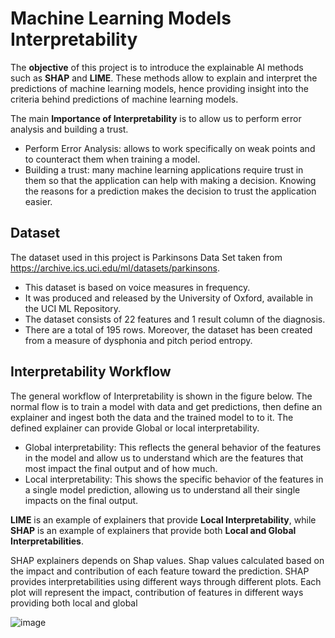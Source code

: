 # Machine Learning Models Interpretability

The **objective** of this project is to introduce the explainable AI methods such as **SHAP** and **LIME**. These methods allow to explain and interpret the predictions of machine learning models, hence providing insight into the criteria behind predictions of machine learning models.

The main **Importance of Interpretability** is to allow us to perform error analysis and building a trust.
- Perform Error Analysis: allows to work specifically on weak points and to counteract them when training a model.
- Building a trust: many machine learning applications require trust in them so that the application can help with making a decision. Knowing the reasons for a prediction makes the decision to trust the application easier.

## Dataset
The dataset used in this project is Parkinsons Data Set taken from https://archive.ics.uci.edu/ml/datasets/parkinsons.
- This dataset is based on voice measures in frequency. 
- It was produced and released by the University of Oxford, available in the UCI ML Repository. 
- The dataset consists of 22 features and 1 result column of the diagnosis. 
- There are a total of 195 rows. Moreover, the dataset has been created from a measure of dysphonia and pitch period entropy.

## Interpretability Workflow
The general workflow of Interpretability is shown in the figure below.
The normal flow is to train a model with data and get predictions, then define an explainer and ingest both the data and the trained model to to it.
The defined explainer can provide Global or local interpretability.
- Global interpretability: This reflects the general behavior of the features in the model and allow us to understand which are the features that most impact the final output and of how much.
- Local interpretability: This shows the specific behavior of the features in a single model prediction, allowing us to understand all their single impacts on the final output. 

**LIME** is an example of explainers that provide **Local Interpretability**, while **SHAP** is an example of explainers that provide both **Local and Global Interpretabilities**.

SHAP explainers depends on Shap values. Shap values calculated based on the impact and contribution of each feature toward the prediction.
SHAP provides interpretabilities using different ways through different plots. Each plot will represent the impact, contribution of features in different ways providing both local and global  


![image](https://user-images.githubusercontent.com/89004966/166139032-41fec0c1-996c-40ad-bcef-48fa9cbd10bc.png)


